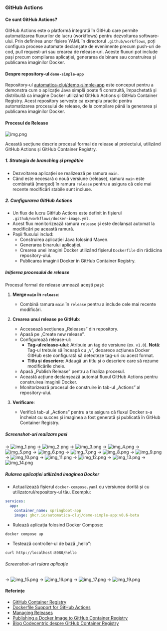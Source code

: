 ### GitHub Actions 

#### Ce sunt GitHub Actions?

GitHub Actions este o platformă integrată în GitHub care permite automatizarea fluxurilor de lucru (workflows) pentru dezvoltarea software-ului. Prin definirea unor fișiere YAML în directorul `.github/workflows`, poți configura procese automate declanșate de evenimente precum push-uri de cod, pull request-uri sau crearea de release-uri. Aceste fluxuri pot include pași precum compilarea aplicației, generarea de binare sau construirea și publicarea imaginilor Docker.

#### Despre repository-ul `demo-simple-app`

Repository-ul [automatica-cluj/demo-simple-app](https://github.com/automatica-cluj/demo-simple-app) este conceput pentru a demonstra cum o aplicație Java simplă poate fi construită, împachetată și distribuită ca imagine Docker utilizând GitHub Actions și GitHub Container Registry. Acest repository servește ca exemplu practic pentru automatizarea procesului de release, de la compilare până la generarea și publicarea imaginilor Docker.

#### Procesul de Release

![img.png](imgs-githubactions/img.png)

Această secțiune descrie procesul formal de release al proiectului, utilizând GitHub Actions și GitHub Container Registry.

##### 1. Strategia de branching și pregătire
- Dezvoltarea aplicației se realizează pe ramura `main`.
- Când este necesară o nouă versiune (release), ramura `main` este combinată (merged) în ramura `release` pentru a asigura că cele mai recente modificări stabile sunt incluse.

##### 2. Configurarea GitHub Actions
- Un flux de lucru GitHub Actions este definit în fișierul `.github/workflows/docker-image.yml`.
- Acest flux monitorizează ramura `release` și este declanșat automat la modificări pe această ramură.
- Pașii fluxului includ:
    - Construirea aplicației Java folosind Maven.
    - Generarea binarului aplicației.
    - Crearea unei imagini Docker utilizând fișierul `Dockerfile` din rădăcina repository-ului.
    - Publicarea imaginii Docker în GitHub Container Registry.

##### Inițierea procesului de release
Procesul formal de release urmează acești pași:
1. **Merge `main` în `release`**:
    - Combină ramura `main` în `release` pentru a include cele mai recente modificări.

2. **Crearea unui release pe GitHub**:
    - Accesează secțiunea „Releases” din repository.
    - Apasă pe „Create new release”.
    - Configurează release-ul:
        - **Tag-ul release-ului**: Atribuie un tag de versiune (ex. `v1.0`). **Notă**: Tag-ul trebuie să înceapă cu „v”, deoarece acțiunea Docker GitHub este configurată să detecteze tag-uri cu acest format.
        - **Titlu și descriere**: Adaugă un titlu și o descriere care să rezume modificările cheie.
    - Apasă „Publish Release” pentru a finaliza procesul.
    - Această acțiune declanșează automat fluxul GitHub Actions pentru construirea imaginii Docker.
   - Monitorizează procesul de construire în tab-ul „Actions” al repository-ului.
3. **Verificare**:
    - Verifică tab-ul „Actions” pentru a te asigura că fluxul Docker s-a încheiat cu succes și imaginea a fost generată și publicată în GitHub Container Registry.


##### Screenshot-uri realizare pasi

->
![img_1.png](imgs-githubactions/img_1.png)
->
![img_2.png](imgs-githubactions/img_2.png)
->
![img_3.png](imgs-githubactions/img_3.png)
->
![img_4.png](imgs-githubactions/img_4.png)
->
![img_5.png](imgs-githubactions/img_5.png)
->
![img_6.png](imgs-githubactions/img_6.png)
->
![img_7.png](imgs-githubactions/img_7.png)
->
![img_8.png](imgs-githubactions/img_8.png)
->
![img_9.png](imgs-githubactions/img_9.png)
->
![img_10.png](imgs-githubactions/img_10.png)
->
![img_11.png](imgs-githubactions/img_11.png)
->
![img_12.png](imgs-githubactions/img_12.png)
->
![img_13.png](imgs-githubactions/img_13.png)
->
![img_14.png](imgs-githubactions/img_14.png)


##### Rularea aplicației utilizând imaginea Docker

- Actualizează fișierul `docker-compose.yaml` cu versiunea dorită și cu utilizatorul/repository-ul tău. Exemplu:
```yaml
services:
  app:
    container_name: springboot-app
    image: ghcr.io/automatica-cluj/demo-simple-app:v0.6-beta
```
- Rulează aplicația folosind Docker Compose:
```bash
docker compose up
```
- Testează controller-ul de bază „hello”:
```bash
curl http://localhost:8080/hello
```

###### Screenshot-uri rulare aplicație 

->
![img_15.png](imgs-githubactions/img_15.png)
-> 
![img_16.png](imgs-githubactions/img_16.png)
->
![img_17.png](imgs-githubactions/img_17.png)
->
![img_19.png](imgs-githubactions/img_19.png)

#### Referințe
- [GitHub Container Registry](https://docs.github.com/en/packages/working-with-a-github-packages-registry/working-with-the-container-registry)
- [Dockerfile Support for GitHub Actions](https://docs.github.com/en/actions/sharing-automations/creating-actions/dockerfile-support-for-github-actions)
- [Managing Releases](https://docs.github.com/en/repositories/releasing-projects-on-github/managing-releases-in-a-repository)
- [Publishing a Docker Image to GitHub Container Registry](https://dev.to/github/publishing-a-docker-image-to-githubs-container-repository-4n50)
- [Blog Codecentric despre GitHub Container Registry](https://www.codecentric.de/wissens-hub/blog/github-container-registry)
